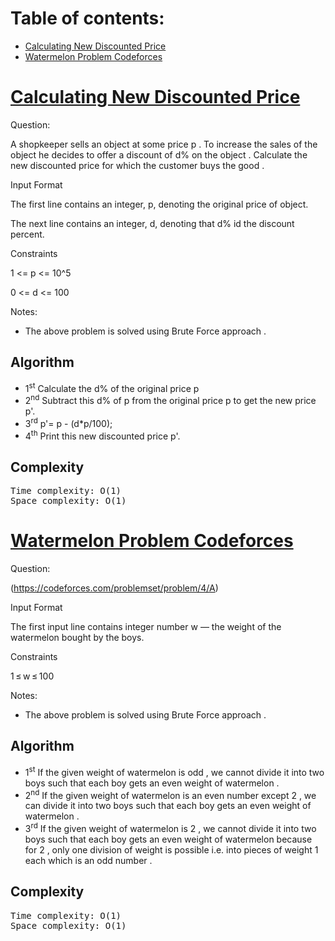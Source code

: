 # Table of contents:
- [Calculating New Discounted Price](#counting-new-discounted-price)
- [Watermelon Problem Codeforces](#watermelon-problem-codeforces)



# [Calculating New Discounted Price](https://github.com/Lakhankumawat/LearnCPP/blob/discount/B-BruteForce/discountedPrice.cpp)

Question:<br>

A shopkeeper sells an object at some price p . To increase the sales of the object he decides to offer a discount of d% on the object . Calculate the new discounted price for which the customer buys the good .

Input Format

The first line contains an integer, p, denoting the original price of object.

The next line contains an integer, d, denoting that d% id the discount percent.

Constraints

1 <= p <= 10^5

0 <= d <= 100

Notes:
* The above problem is solved using Brute Force approach .



## Algorithm
* 1<sup>st</sup> Calculate the d% of the original price p
* 2<sup>nd</sup> Subtract this d% of p from the original price p to get the new price p'.
* 3<sup>rd</sup> p'= p - (d*p/100);
* 4<sup>th</sup> Print this new discounted price p'.


## Complexity
<pre>
Time complexity: O(1) 
Space complexity: O(1) 
</pre>



# [Watermelon Problem Codeforces](https://github.com/Lakhankumawat/LearnCPP/blob/watermelon/B-BruteForce/watermelon.cpp)

Question:<br>

(https://codeforces.com/problemset/problem/4/A)

Input Format

The first input line contains integer number w  — the weight of the watermelon bought by the boys.

Constraints

1 ≤ w ≤ 100


Notes:
* The above problem is solved using Brute Force approach .



## Algorithm
* 1<sup>st</sup> If the given weight of watermelon is odd , we cannot divide it into two boys such that each boy gets an even weight of watermelon .
* 2<sup>nd</sup> If the given weight of watermelon is an even number except 2 , we can divide it into two boys such that each boy gets an even weight of watermelon .
* 3<sup>rd</sup> If the given weight of watermelon is 2 , we cannot divide it into two boys such that each boy gets an even weight of watermelon because for 2 , only one division of weight is possible i.e. into pieces of weight 1 each which is an odd number .



## Complexity
<pre>
Time complexity: O(1) 
Space complexity: O(1) 
</pre>

